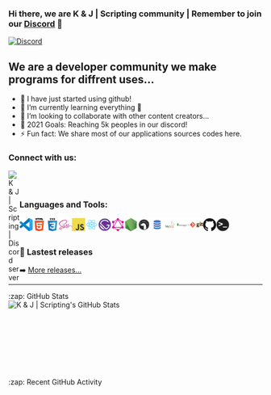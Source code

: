 ### Hi there, we are K & J | Scripting community | Remember to join our [Discord] 👋

[![Discord](https://img.shields.io/endpoint?label=Discord&logo=Discord&url=jokurandomlink)](https://discord.gg/cr6jEYMj3J)

## We are a developer community we make programs for diffrent uses...

- 🔭 I have just started using github!
- 🌱 I’m currently learning everything 🤣
- 👯 I’m looking to collaborate with other content creators...
- 🥅 2021 Goals: Reaching 5k peoples in our discord!
- ⚡ Fun fact: We share most of our applications sources codes here.


### Connect with us:
[<img align="left" alt="K & J | Scripting | Discord server" width="22px" src="https://cdn.jsdelivr.net/npm/simple-icons@3.13.0/icons/discord.svg" />][discord]

<br/>
<br/>

### Languages and Tools:

<img align="left" alt="Visual Studio Code" width="26px" src="https://raw.githubusercontent.com/github/explore/80688e429a7d4ef2fca1e82350fe8e3517d3494d/topics/visual-studio-code/visual-studio-code.png" />
<img align="left" alt="HTML5" width="26px" src="https://raw.githubusercontent.com/github/explore/80688e429a7d4ef2fca1e82350fe8e3517d3494d/topics/html/html.png" />
<img align="left" alt="CSS3" width="26px" src="https://raw.githubusercontent.com/github/explore/80688e429a7d4ef2fca1e82350fe8e3517d3494d/topics/css/css.png" />
<img align="left" alt="Sass" width="26px" src="https://raw.githubusercontent.com/github/explore/80688e429a7d4ef2fca1e82350fe8e3517d3494d/topics/sass/sass.png" />
<img align="left" alt="JavaScript" width="26px" src="https://raw.githubusercontent.com/github/explore/80688e429a7d4ef2fca1e82350fe8e3517d3494d/topics/javascript/javascript.png" />
<img align="left" alt="React" width="26px" src="https://raw.githubusercontent.com/github/explore/80688e429a7d4ef2fca1e82350fe8e3517d3494d/topics/react/react.png" />
<img align="left" alt="Gatsby" width="26px" src="https://raw.githubusercontent.com/github/explore/e94815998e4e0713912fed477a1f346ec04c3da2/topics/gatsby/gatsby.png" />
<img align="left" alt="GraphQL" width="26px" src="https://raw.githubusercontent.com/github/explore/80688e429a7d4ef2fca1e82350fe8e3517d3494d/topics/graphql/graphql.png" />
<img align="left" alt="Node.js" width="26px" src="https://raw.githubusercontent.com/github/explore/80688e429a7d4ef2fca1e82350fe8e3517d3494d/topics/nodejs/nodejs.png" />
<img align="left" alt="Deno" width="26px" src="https://raw.githubusercontent.com/github/explore/361e2821e2dea67711cde99c9c40ed357061cf27/topics/deno/deno.png" />
<img align="left" alt="SQL" width="26px" src="https://raw.githubusercontent.com/github/explore/80688e429a7d4ef2fca1e82350fe8e3517d3494d/topics/sql/sql.png" />
<img align="left" alt="MySQL" width="26px" src="https://raw.githubusercontent.com/github/explore/80688e429a7d4ef2fca1e82350fe8e3517d3494d/topics/mysql/mysql.png" />
<img align="left" alt="MongoDB" width="26px" src="https://raw.githubusercontent.com/github/explore/80688e429a7d4ef2fca1e82350fe8e3517d3494d/topics/mongodb/mongodb.png" />
<img align="left" alt="Git" width="26px" src="https://raw.githubusercontent.com/github/explore/80688e429a7d4ef2fca1e82350fe8e3517d3494d/topics/git/git.png" />
<img align="left" alt="GitHub" width="26px" src="https://raw.githubusercontent.com/github/explore/78df643247d429f6cc873026c0622819ad797942/topics/github/github.png" />
<img align="left" alt="Terminal" width="26px" src="https://raw.githubusercontent.com/github/explore/80688e429a7d4ef2fca1e82350fe8e3517d3494d/topics/terminal/terminal.png" />

<br/>
<br/>

### 📕 Lastest releases

<!-- BLOG-POST-LIST:START -->
<!-- BLOG-POST-LIST:END -->

➡️ [More releases...](https://discord.gg/cr6jEYMj3J)

---


  <summary>:zap: GitHub Stats</summary>

  <img align="left" alt="K & J | Scripting's GitHub Stats" src="https://github-readme-stats.vercel.app/api?username=KJScripting&show_icons=true&theme=tokyonight" />

<br/>
<br/>
<br/>
<br/>
<br/>
<br/>
<br/>
<br/>
<br/>


  <summary>:zap: Recent GitHub Activity</summary>
  
<!--START_SECTION:activity-->
<!--END_SECTION:activity-->


[discord]: https://discord.gg/cr6jEYMj3J
